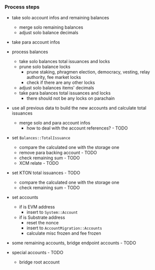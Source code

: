 ### Process steps
- take solo account infos and remaining balances
  - merge solo remaining balances
  - adjust solo balance decimals
- take para account infos
- process balances
  - take solo balances total issuances and locks
  - prune solo balance locks
    - prune staking, phragmen election, democracy, vesting, relay  authority, fee market locks
    - check if there are any other locks
  - adjust solo balances items' decimals
  - take para balances total issuances and locks
    - there should not be any locks on parachain
- use all previous data to build the new accounts and calculate total issuances
  - merge solo and para account infos
    - how to deal with the account references? - TODO
- set `Balances::TotalIssuance`
  - compare the calculated one with the storage one
  - remove para backing account - TODO
  - check remaining sum - TODO
  - XCM relate - TODO
- set KTON total issuances - TODO
  - compare the calculated one with the storage one
  - check remaining sum - TODO
- set accounts
  - if is EVM address
    - insert to `System::Account`
  - if is Substrate address
    - reset the nonce
    - insert to `AccountMigration::Accounts`
    - calculate misc frozen and fee frozen

- some remaining accounts, bridge endpoint accounts - TODO
- special accounts - TODO
  - bridge root account
